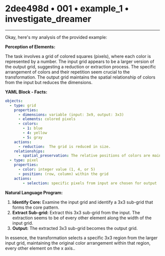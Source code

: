 # 2dee498d • 001 • example_1 • investigate_dreamer

---
Okay, here's my analysis of the provided example:

**Perception of Elements:**

The task involves a grid of colored squares (pixels), where each color is represented by a number. The input grid appears to be a larger version of the output grid, suggesting a reduction or extraction process. The specific arrangement of colors and their repetition seem crucial to the transformation. The output grid maintains the spatial relationship of colors from the input but reduces the dimensions.

**YAML Block - Facts:**



```yaml
objects:
  - type: grid
    properties:
      - dimensions: variable (input: 3x9, output: 3x3)
      - elements: colored pixels
      - colors:
        - 1: blue
        - 4: yellow
        - 5: gray
    actions:
      - reduction:  The grid is reduced in size.
    relationships:
      - spatial_preservation: The relative positions of colors are maintained during reduction.
  - type: pixel
    properties:
      - color: integer value (1, 4, or 5)
      - position: (row, column) within the grid
    actions:
        - selection: specific pixels from input are chosen for output
```



**Natural Language Program:**

1.  **Identify Core:** Examine the input grid and identify a 3x3 sub-grid that forms the core pattern.
2.  **Extract Sub-grid:** Extract this 3x3 sub-grid from the input. The extraction seems to be of every other element along the width of the input grid.
3.  **Output:** The extracted 3x3 sub-grid becomes the output grid.

In essence, the transformation selects a specific 3x3 region from the larger input grid, maintaining the original color arrangement within that region, every other element on the x axis..

